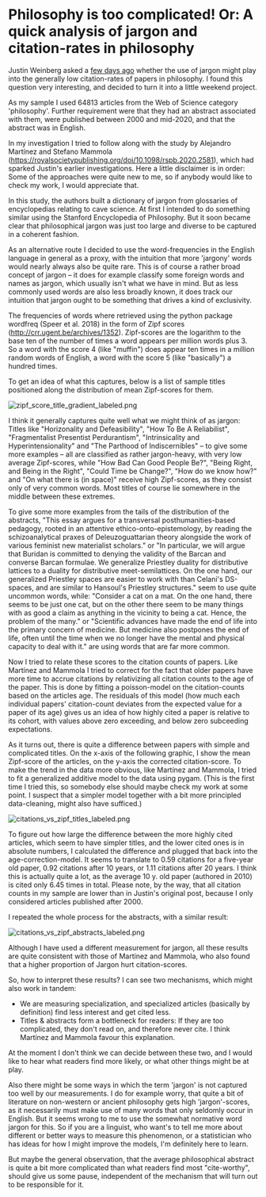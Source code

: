 # Philosophy is too complicated! Or: A quick analysis of jargon and citation-rates in philosophy

Justin Weinberg asked a [few days ago](https://dailynous.com/2021/04/15/jargon-citation-in-philosophy/) whether the use of jargon might play into the generally low citation-rates of papers in philosophy. I found this question very interesting, and decided to turn it into a little weekend project. 

As my sample I used 64813 articles from the Web of Science category 'philosophy'. Further requirement were that they had an abstract associated with them, were published between 2000 and mid-2020, and that the abstract was in English. 

In my investigation I tried to follow along with the study by Alejandro Martínez and Stefano Mammola (https://royalsocietypublishing.org/doi/10.1098/rspb.2020.2581), which had sparked Justin's earlier investigations. Here a little disclaimer is in order: Some of the approaches were quite new to me, so if anybody would like to check my work, I would appreciate that.

In this study, the authors built a dictionary of jargon from glossaries of encyclopedias relating to cave science. At first I intended to do something similar using the Stanford Encyclopedia of Philosophy. But it soon became clear that philosophical jargon was just too large and diverse to be captured in a coherent fashion. 

As an alternative route I decided to use the word-frequencies in the English language in general as a proxy, with the intuition that more 'jargony' words would nearly always also be quite rare. This is of course a rather broad concept of jargon – it does for example classify some foreign words and names as jargon, which usually isn't what we have in mind. But as less commonly used words are also less broadly known, it does track our intuition that jargon ought to be something that drives a kind of exclusivity.

The frequencies of words where retrieved using the python package wordfreq (Speer et al. 2018) in the form of Zipf scores (http://crr.ugent.be/archives/1352). Zipf-scores are the logarithm to the base ten of the number of times a word appears per million words plus 3. So a word with the score 4 (like "muffin") does appear ten times in a million random words of English, a word with the score 5 (like "basically") a hundred times. 

To get an idea of what this captures, below is a list of sample titles positioned along the distribution of mean Zipf-scores for them. 

![zipf_score_title_gradient_labeled.png](zipf_score_title_gradient_labeled.png)

I think it generally captures quite well what we might think of as jargon: Titles like "Horizonality and Defeasibility", "How To Be A Reliabilist", "Fragmentalist Presentist Perdurantism", "Intrinsicality and Hyperintensionality" and "The Parthood of Indiscernibles"  – to give some more examples – all are classified as rather jargon-heavy, with very low average Zipf-scores, while "How Bad Can Good People Be?", "Being Right, and Being in the Right", "Could Time be Change?", "How do we know how?" and "On what there is (in space)" receive high Zipf-scores, as they consist only of very common words. Most titles of course lie somewhere in the middle between these extremes.

To give some more examples from the tails of the distribution of the abstracts, "This essay argues for a transversal posthumanities-based pedagogy, rooted in an attentive ethico-onto-epistemology, by reading the schizoanalytical praxes of Deleuzoguattarian theory alongside the work of various feminist new materialist scholars." or "In particular, we will argue that Buridan is committed to denying the validity of the Barcan and converse Barcan formulae. We generalize Priestley duality for distributive lattices to a duality for distributive meet-semilattices. On the one hand, our generalized Priestley spaces are easier to work with than Celani's DS-spaces, and are similar to Hansoul's Priestley structures." seem to use quite uncommon words, while: "Consider a cat on a mat. On the one hand, there seems to be just one cat, but on the other there seem to be many things with as good a claim as anything in the vicinity to being a cat. Hence, the problem of the many." or 
"Scientific advances have made the end of life into the primary concern of medicine. But medicine also postpones the end of life, often until the time when we no longer have the mental and physical capacity to deal with it." are using words that are far more common.

Now I tried to relate these scores to the citation counts of papers. Like Martínez and Mammola I tried to correct for the fact that older papers have more time to accrue citations by relativizing all citation counts to the age of the paper. This is done by fitting a poisson-model on the citation-counts based on the articles age. The residuals of this model (how much each individual papers' citation-count deviates from the expected value for a paper of its age) gives us an idea of how highly cited a paper is relative to its cohort, with values above zero exceeding, and below zero subceeding expectations.

As it turns out, there is quite a difference between papers with simple and complicated titles. On the x-axis of the following graphic, I show the mean Zipf-score of the articles, on the y-axis the corrected citation-score. To make the trend in the data more obvious, like Martínez and Mammola, I tried to fit a generalized additive model to the data using pygam. (This is the first time I tried this, so somebody else should maybe check my work at some point. I suspect that a simpler model together with a bit more principled data-cleaning, might also have sufficed.) 

![citations_vs_zipf_titles_labeled.png](citations_vs_zipf_titles_labeled.png)

To figure out how large the difference between the more highly cited articles, which seem to have simpler titles, and the lower cited ones is in absolute numbers, I calculated the difference and plugged that back into the age-correction-model. It seems to translate to 0.59 citations for a five-year old paper, 0.92 citations after 10 years, or 1.11 citations after 20 years. I think this is actually quite a lot, as the average 10 y. old paper (authored in 2010) is cited only 6.45 times in total. Please note, by the way, that all citation counts in my sample are lower than in Justin's original post, because I only considered articles published after 2000.

I repeated the whole process for the abstracts, with a similar result:

![citations_vs_zipf_abstracts_labeled.png](citations_vs_zipf_abstracts_labeled.png)


Although I have used a different measurement for jargon, all these results are quite consistent with those of Martínez and Mammola, who also found that a higher proportion of Jargon hurt citation-scores.


So, how to interpret these results? I can see two mechanisms, which might also work in tandem:
* We are measuring specialization, and specialized articles (basically by definition) find less interest and get cited less.
* Titles & abstracts form a bottleneck for readers: If they are too complicated, they don't read on, and therefore never cite. I think Martínez and Mammola favour this explanation.

At the moment I don't think we can decide between these two, and I would like to hear what readers find more likely, or what other things might be at play.

Also there might be some ways in which the term 'jargon' is not captured too well by our measurements. I do for example worry, that quite a bit of literature on non-western or ancient philosophy gets high 'jargon'-scores, as it necessarily must make use of many words that only seldomly occur in English. But it seems wrong to me to use the somewhat normative word jargon for this. So if you are a linguist, who want's to tell me more about different or better ways to measure this phenomenon, or a statistician who has ideas for how I might improve the models, I'm definitely here to learn. 

But maybe the general observation, that the average philosophical abstract is quite a bit more complicated than what readers find most "cite-worthy", should give us some pause, independent of the mechanism that will turn out to be responsible for it.

